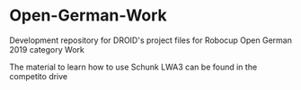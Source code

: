 # Open-German-Work
Development repository for DROID's project files for Robocup Open German 2019 category Work


The material to learn how to use Schunk LWA3 can be found in the competito drive
